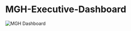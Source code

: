 # MGH-Executive-Dashboard

![MGH Dashboard](https://github.com/user-attachments/assets/a159fef0-77df-4a26-8ab8-a7b1a9e51b78)

